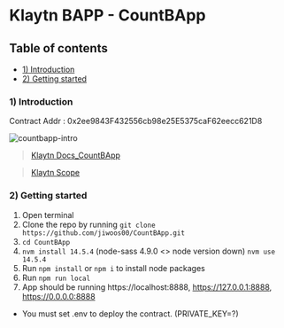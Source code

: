# Klaytn BAPP - CountBApp

## Table of contents
- [1) Introduction](#1-introduction)
- [2) Getting started](#2-getting-started)


### 1) Introduction
Contract Addr : 0x2ee9843F432556cb98e25E5375caF62eecc621D8

![countbapp-intro](static/images/tutorial.gif)

> [Klaytn Docs_CountBApp](https://docs.klaytn.com/bapp/tutorials/count-bapp)

> [Klaytn Scope](https://baobab.scope.klaytn.com/account/0x2ee9843F432556cb98e25E5375caF62eecc621D8?tabId=txList)


### 2) Getting started
1. Open terminal
2. Clone the repo by running `git clone https://github.com/jiwoos00/CountBApp.git`
3. `cd CountBApp`
4. `nvm install 14.5.4` (node-sass 4.9.0 <> node version down) `nvm use 14.5.4`
5. Run `npm install` or `npm i` to install node packages
6. Run `npm run local`
7. App should be running https://localhost:8888, https://127.0.0.1:8888, https://0.0.0.0:8888

- You must set .env to deploy the contract. (PRIVATE_KEY=?)




